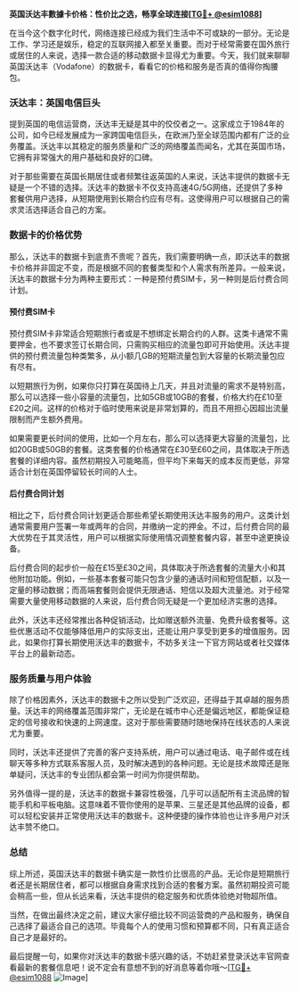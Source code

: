 **英国沃达丰數據卡价格：性价比之选，畅享全球连接[[TG💪+ @esim1088](https://t.me/s/esim1088)]**

在当今这个数字化时代，网络连接已经成为我们生活中不可或缺的一部分。无论是工作、学习还是娱乐，稳定的互联网接入都至关重要。而对于经常需要在国外旅行或居住的人来说，选择一款合适的移动数据卡显得尤为重要。今天，我们就来聊聊英国沃达丰（Vodafone）的数据卡，看看它的价格和服务是否真的值得你掏腰包。

### 沃达丰：英国电信巨头

提到英国的电信运营商，沃达丰无疑是其中的佼佼者之一。这家成立于1984年的公司，如今已经发展成为一家跨国电信巨头，在欧洲乃至全球范围内都有广泛的业务覆盖。沃达丰以其稳定的服务质量和广泛的网络覆盖而闻名，尤其在英国市场，它拥有非常强大的用户基础和良好的口碑。

对于那些需要在英国长期居住或者频繁往返英国的人来说，沃达丰提供的数据卡无疑是一个不错的选择。沃达丰的数据卡不仅支持高速4G/5G网络，还提供了多种套餐供用户选择，从短期使用到长期合约应有尽有。这使得用户可以根据自己的需求灵活选择适合自己的方案。

### 数据卡的价格优势

那么，沃达丰的数据卡到底贵不贵呢？首先，我们需要明确一点，即沃达丰的数据卡价格并非固定不变，而是根据不同的套餐类型和个人需求有所差异。一般来说，沃达丰的数据卡分为两种主要形式：一种是预付费SIM卡，另一种则是后付费合同计划。

#### 预付费SIM卡

预付费SIM卡非常适合短期旅行者或是不想绑定长期合约的人群。这类卡通常不需要押金，也不要求签订长期合同，只需购买相应的流量包即可开始使用。沃达丰提供的预付费流量包种类繁多，从小额几GB的短期流量包到大容量的长期流量包应有尽有。

以短期旅行为例，如果你只打算在英国待上几天，并且对流量的需求不是特别高，那么可以选择一些小容量的流量包，比如5GB或10GB的套餐，价格大约在£10至£20之间。这样的价格对于临时使用来说是非常划算的，而且不用担心因超出流量限制而产生额外费用。

如果需要更长时间的使用，比如一个月左右，那么可以选择更大容量的流量包，比如20GB或50GB的套餐。这类套餐的价格通常在£30至£60之间，具体取决于所选套餐的详细内容。虽然初期投入可能略高，但平均下来每天的成本反而更低，非常适合计划在英国停留较长时间的人士。

#### 后付费合同计划

相比之下，后付费合同计划更适合那些希望长期使用沃达丰服务的用户。这类计划通常需要用户签署一年或两年的合同，并缴纳一定的押金。不过，后付费合同的最大优势在于其灵活性，用户可以根据实际使用情况调整套餐内容，甚至中途更换设备。

后付费合同的起步价一般在£15至£30之间，具体取决于所选套餐的流量大小和其他附加功能。例如，一些基本套餐可能只包含少量的通话时间和短信配额，以及一定量的移动数据；而高端套餐则会提供无限通话、短信以及超大流量池。对于经常需要大量使用移动数据的人来说，后付费合同无疑是一个更加经济实惠的选择。

此外，沃达丰还经常推出各种促销活动，比如赠送额外流量、免费升级套餐等。这些优惠活动不仅能够降低用户的实际支出，还能让用户享受到更多的增值服务。因此，如果你打算长期使用沃达丰的数据卡，不妨多关注一下官方网站或者社交媒体平台上的最新动态。

### 服务质量与用户体验

除了价格因素外，沃达丰的数据卡之所以受到广泛欢迎，还得益于其卓越的服务质量。沃达丰的网络覆盖范围非常广，无论是在城市中心还是偏远地区，都能保证稳定的信号接收和快速的上网速度。这对于那些需要随时随地保持在线状态的人来说尤为重要。

同时，沃达丰还提供了完善的客户支持系统，用户可以通过电话、电子邮件或在线聊天等多种方式联系客服人员，及时解决遇到的各种问题。无论是技术故障还是账单疑问，沃达丰的专业团队都会第一时间为你提供帮助。

另外值得一提的是，沃达丰的数据卡兼容性极强，几乎可以适配所有主流品牌的智能手机和平板电脑。这意味着不管你使用的是苹果、三星还是其他品牌的设备，都可以轻松安装并正常使用沃达丰的数据卡。这种便捷的操作体验也让许多用户对沃达丰赞不绝口。

### 总结

综上所述，英国沃达丰的数据卡确实是一款性价比很高的产品。无论你是短期旅行者还是长期居住者，都可以根据自身需求找到合适的套餐方案。虽然初期投资可能会稍高一些，但从长远来看，沃达丰提供的稳定服务和优质体验绝对物超所值。

当然，在做出最终决定之前，建议大家仔细比较不同运营商的产品和服务，确保自己选择了最适合自己的选项。毕竟每个人的使用习惯和预算都不同，只有真正适合自己才是最好的。

最后提醒一句，如果你对沃达丰的数据卡感兴趣的话，不妨赶紧登录沃达丰官网查看最新的套餐信息吧！说不定会有意想不到的好消息等着你哦～[[TG💪+ @esim1088](https://t.me/s/esim1088) ![Image](https://i.postimg.cc/4NQfJmqS/Snipaste-2025-05-13-00-14-12.png)]